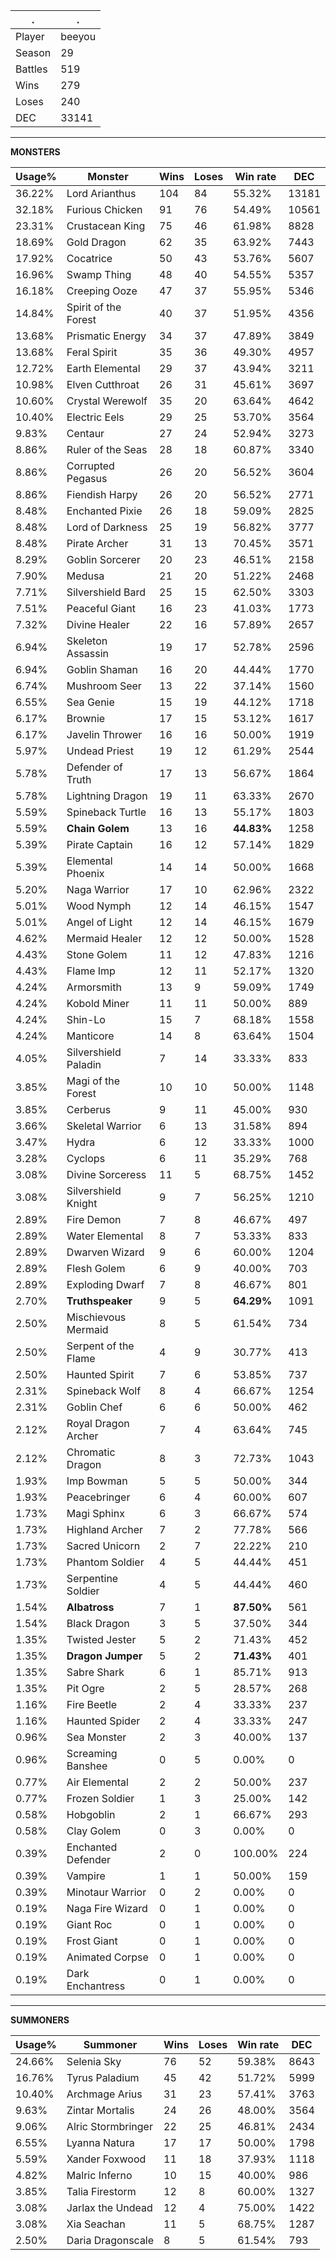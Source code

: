 .|.
|-|-
Player|beeyou
Season|29
Battles|519
Wins|279
Loses|240
DEC|33141

---
**MONSTERS**

Usage%|Monster|Wins|Loses|Win rate|DEC|
-|-|-|-|-|-|
36.22%|Lord Arianthus|104|84|55.32%|13181|
32.18%|Furious Chicken|91|76|54.49%|10561|
23.31%|Crustacean King|75|46|61.98%|8828|
18.69%|Gold Dragon|62|35|63.92%|7443|
17.92%|Cocatrice|50|43|53.76%|5607|
16.96%|Swamp Thing|48|40|54.55%|5357|
16.18%|Creeping Ooze|47|37|55.95%|5346|
14.84%|Spirit of the Forest|40|37|51.95%|4356|
13.68%|Prismatic Energy|34|37|47.89%|3849|
13.68%|Feral Spirit|35|36|49.30%|4957|
12.72%|Earth Elemental|29|37|43.94%|3211|
10.98%|Elven Cutthroat|26|31|45.61%|3697|
10.60%|Crystal Werewolf|35|20|63.64%|4642|
10.40%|Electric Eels|29|25|53.70%|3564|
9.83%|Centaur|27|24|52.94%|3273|
8.86%|Ruler of the Seas|28|18|60.87%|3340|
8.86%|Corrupted Pegasus|26|20|56.52%|3604|
8.86%|Fiendish Harpy|26|20|56.52%|2771|
8.48%|Enchanted Pixie|26|18|59.09%|2825|
8.48%|Lord of Darkness|25|19|56.82%|3777|
8.48%|Pirate Archer|31|13|70.45%|3571|
8.29%|Goblin Sorcerer|20|23|46.51%|2158|
7.90%|Medusa|21|20|51.22%|2468|
7.71%|Silvershield Bard|25|15|62.50%|3303|
7.51%|Peaceful Giant|16|23|41.03%|1773|
7.32%|Divine Healer|22|16|57.89%|2657|
6.94%|Skeleton Assassin|19|17|52.78%|2596|
6.94%|Goblin Shaman|16|20|44.44%|1770|
6.74%|Mushroom Seer|13|22|37.14%|1560|
6.55%|Sea Genie|15|19|44.12%|1718|
6.17%|Brownie|17|15|53.12%|1617|
6.17%|Javelin Thrower|16|16|50.00%|1919|
5.97%|Undead Priest|19|12|61.29%|2544|
5.78%|Defender of Truth|17|13|56.67%|1864|
5.78%|Lightning Dragon|19|11|63.33%|2670|
5.59%|Spineback Turtle|16|13|55.17%|1803|
5.59%|**Chain Golem**|13|16|**44.83%**|1258|
5.39%|Pirate Captain|16|12|57.14%|1829|
5.39%|Elemental Phoenix|14|14|50.00%|1668|
5.20%|Naga Warrior|17|10|62.96%|2322|
5.01%|Wood Nymph|12|14|46.15%|1547|
5.01%|Angel of Light|12|14|46.15%|1679|
4.62%|Mermaid Healer|12|12|50.00%|1528|
4.43%|Stone Golem|11|12|47.83%|1216|
4.43%|Flame Imp|12|11|52.17%|1320|
4.24%|Armorsmith|13|9|59.09%|1749|
4.24%|Kobold Miner|11|11|50.00%|889|
4.24%|Shin-Lo|15|7|68.18%|1558|
4.24%|Manticore|14|8|63.64%|1504|
4.05%|Silvershield Paladin|7|14|33.33%|833|
3.85%|Magi of the Forest|10|10|50.00%|1148|
3.85%|Cerberus|9|11|45.00%|930|
3.66%|Skeletal Warrior|6|13|31.58%|894|
3.47%|Hydra|6|12|33.33%|1000|
3.28%|Cyclops|6|11|35.29%|768|
3.08%|Divine Sorceress|11|5|68.75%|1452|
3.08%|Silvershield Knight|9|7|56.25%|1210|
2.89%|Fire Demon|7|8|46.67%|497|
2.89%|Water Elemental|8|7|53.33%|833|
2.89%|Dwarven Wizard|9|6|60.00%|1204|
2.89%|Flesh Golem|6|9|40.00%|703|
2.89%|Exploding Dwarf|7|8|46.67%|801|
2.70%|**Truthspeaker**|9|5|**64.29%**|1091|
2.50%|Mischievous Mermaid|8|5|61.54%|734|
2.50%|Serpent of the Flame|4|9|30.77%|413|
2.50%|Haunted Spirit|7|6|53.85%|737|
2.31%|Spineback Wolf|8|4|66.67%|1254|
2.31%|Goblin Chef|6|6|50.00%|462|
2.12%|Royal Dragon Archer|7|4|63.64%|745|
2.12%|Chromatic Dragon|8|3|72.73%|1043|
1.93%|Imp Bowman|5|5|50.00%|344|
1.93%|Peacebringer|6|4|60.00%|607|
1.73%|Magi Sphinx|6|3|66.67%|574|
1.73%|Highland Archer|7|2|77.78%|566|
1.73%|Sacred Unicorn|2|7|22.22%|210|
1.73%|Phantom Soldier|4|5|44.44%|451|
1.73%|Serpentine Soldier|4|5|44.44%|460|
1.54%|**Albatross**|7|1|**87.50%**|561|
1.54%|Black Dragon|3|5|37.50%|344|
1.35%|Twisted Jester|5|2|71.43%|452|
1.35%|**Dragon Jumper**|5|2|**71.43%**|401|
1.35%|Sabre Shark|6|1|85.71%|913|
1.35%|Pit Ogre|2|5|28.57%|268|
1.16%|Fire Beetle|2|4|33.33%|237|
1.16%|Haunted Spider|2|4|33.33%|247|
0.96%|Sea Monster|2|3|40.00%|137|
0.96%|Screaming Banshee|0|5|0.00%|0|
0.77%|Air Elemental|2|2|50.00%|237|
0.77%|Frozen Soldier|1|3|25.00%|142|
0.58%|Hobgoblin|2|1|66.67%|293|
0.58%|Clay Golem|0|3|0.00%|0|
0.39%|Enchanted Defender|2|0|100.00%|224|
0.39%|Vampire|1|1|50.00%|159|
0.39%|Minotaur Warrior|0|2|0.00%|0|
0.19%|Naga Fire Wizard|0|1|0.00%|0|
0.19%|Giant Roc|0|1|0.00%|0|
0.19%|Frost Giant|0|1|0.00%|0|
0.19%|Animated Corpse|0|1|0.00%|0|
0.19%|Dark Enchantress|0|1|0.00%|0|

---
**SUMMONERS**

Usage%|Summoner|Wins|Loses|Win rate|DEC|
-|-|-|-|-|-|
24.66%|Selenia Sky|76|52|59.38%|8643|
16.76%|Tyrus Paladium|45|42|51.72%|5999|
10.40%|Archmage Arius|31|23|57.41%|3763|
9.63%|Zintar Mortalis|24|26|48.00%|3564|
9.06%|Alric Stormbringer|22|25|46.81%|2434|
6.55%|Lyanna Natura|17|17|50.00%|1798|
5.59%|Xander Foxwood|11|18|37.93%|1118|
4.82%|Malric Inferno|10|15|40.00%|986|
3.85%|Talia Firestorm|12|8|60.00%|1327|
3.08%|Jarlax the Undead|12|4|75.00%|1422|
3.08%|Xia Seachan|11|5|68.75%|1287|
2.50%|Daria Dragonscale|8|5|61.54%|793|
